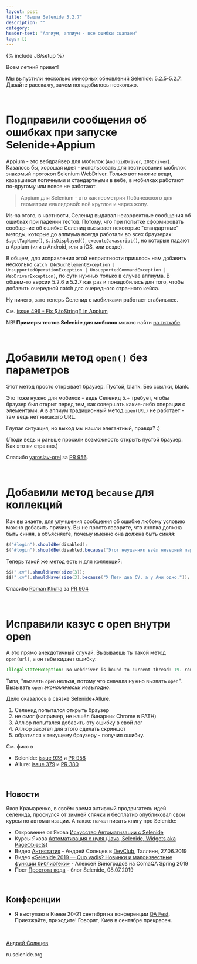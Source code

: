 ```yaml
---
layout: post
title: "Вышла Selenide 5.2.7"
description: ""
category:
header-text: "Аппиум, аппиум - все ошибки сцапаем"
tags: []
---
```

{% include JB/setup %}

Всем летний привет!

Мы выпустили несколько минорных обновлений Selenide: 5.2.5-5.2.7.
Давайте расскажу, зачем понадобилось несколько. 

<br/>

# Подправили сообщения об ошибках при запуске Selenide+Appium

Appium - это вебдрайвер для мобилок (`AndroidDriver`, `IOSDriver`). 
Казалось бы, хорошая идея - использовать для тестирования мобилок знакомый протокол Selenium WebDriver. 
Только вот многие вещи, казавшиеся логичными и стандартными в вебе, в мобилках работают по-другому или вовсе не работают.

> Appium для Selenium - это как геометрия Лобачевского для геометрии евклидовой: всё круглое и через жопу. 

Из-за этого, в частности, Селенид выдавал некорректные сообщения об ошибках при падении тестов. 
Потому, что при попытке сформировать сообщение об ошибке Селенид вызывает некоторые "стандартные" методы, которые
 до аппиума всегда работали во всех браузерах: `$.getTagName()`, `$.isDisplayed()`, `executeJavascript()`, 
 но которые падают в Appium (или в Android, или в iOS, или везде). 
 
В общем, для исправления этой неприятности пришлось нам добавить несколько
 `catch (NoSuchElementException | UnsupportedOperationException | UnsupportedCommandException | WebDriverException)`, 
по сути нужных только в случае аппиума. В общем-то версии 5.2.6 и 5.2.7 как раз и понадобились для того, 
чтобы добавить очередной catch для очередного странного кейса. 

Ну ничего, зато теперь Селенид с мобилками работает стабильнее. 

См. [issue 496 - Fix $.toString() in Appium](https://github.com/selenide/selenide/issues/496)

NB! **Примеры тестов Selenide для мобилок** можно найти [на гитхабе](https://github.com/selenide-examples/selenide-appium). 

<br/>

# Добавили метод `open()` без параметров

Этот метод просто открывает браузер. Пустой, blank. Без ссылки, blank.

Это тоже нужно для мобилок - ведь Селенид 5.+ требует, чтобы браузер был открыт перед тем, как совершать какие-либо операции с элементами.
А в аппиум традиционный метод `open(URL)` не работает - там ведь нет никакого URL. 

Глупая ситуация, но выход мы нашли элегантный, правда? :)

(Люди ведь и раньше просили возможность открыть пустой браузер. Как это ни странно.)

Спасибо [yaroslav-orel](https://github.com/yaroslav-orel) за [PR 956](https://github.com/selenide/selenide/pull/956).

<br/>

# Добавили метод `because` для коллекций

Как вы знаете, для улучшения сообщения об ошибке любому условию можно добавить причину. 
Вы не просто говорите, что кнопка должна быть синяя, а объясняете, почему именно она должна быть синяя:

```java
$("#login").shouldBe(disabled);
$("#login").shouldBe(disabled.because("Этот неудачник ввёл неверный пароль 3 раза"));
``` 

Теперь такой же метод есть и для коллекций:

```java
$$(".cv").shouldHave(size(3));
$$(".cv").shouldHave(size(3).because("У Пети два CV, а у Ани одно."));
``` 

Спасибо [Roman Kliuha](https://github.com/rkliuha) за [PR 904](https://github.com/selenide/selenide/pull/904)

<br/>

# Исправили казус с open внутри open

А это прямо анекдотичный случай. 
Вызываешь ты такой метод `open(url)`, а он тебе кидает ошибку:

```java
IllegalStateException: No webdriver is bound to current thread: 19. You need to call open(url) first.
```

Типа, "вызвать `open` нельзя, потому что сначала нужно вызвать `open`". Вызывать `open` _экономически невыгодно_. 

Дело оказалось в связке Selenide+Allure.
1. Селенид попытался открыть браузер
2. не смог (например, не нашёл бинарник Chrome в PATH)
3. Аллюр попытался добавить эту ошибку в свой лог
4. Аллюр захотел для этого сделать скриншот
5. обратился к текущему браузеру - получил ошибку.

См. фикс в
* Selenide: [issue 928](https://github.com/selenide/selenide/issues/928) и [PR 958](https://github.com/selenide/selenide/pull/958)
* Allure: [issue 379](https://github.com/allure-framework/allure-java/issues/379) и [PR 380](https://github.com/allure-framework/allure-java/pull/380)

<br/>

## Новости

Яков Крамаренко, в своём время активный продвигатель идей селенида, проснулся от зимней спячки и бесплатно опубликовал свои курсы по автоматизации. 
А также начал писать книгу про Selenide:

* Откровение от Якова [Искусство Автоматизации с Selenide](https://leanpub.com/selenide-automation-ru)
* Курсы Якова [Автоматизация с нуля (Java, Selenide, Widgets aka PageObjects)](https://www.youtube.com/playlist?list=PLWKsep_LKQYq_QRa4ROEjLse7jDbiSl-H)
* Видео [Антистатик](https://www.youtube.com/watch?v=4JJNccWtdNI) - Андрей Солнцев в [DevClub](https://devclub.eu), Таллинн, 27.06.2019
* Видео [«Selenide 2019 — Quo vadis? Новинки и малоизвестные функции библиотеки»](https://comaqa.by/2019/07/11/comaqa-spring-2019-video-vistuplenia-a-vinogradova/) - Алексей Виноградов на ComaQA Spring 2019
* Пост [Простота кода](/2019/07/08/code-simplicity/) - блог Selenide, 08.07.2019

<br/>

## Конференции

* Я выступаю в Киеве 20-21 сентября на конференции [QA Fest](http://qafest.com/en/). Приезжайте, приходите! Говорят, Киев в сентябре прекрасен.

<br>

[Андрей Солнцев](http://asolntsev.github.io/)

ru.selenide.org
